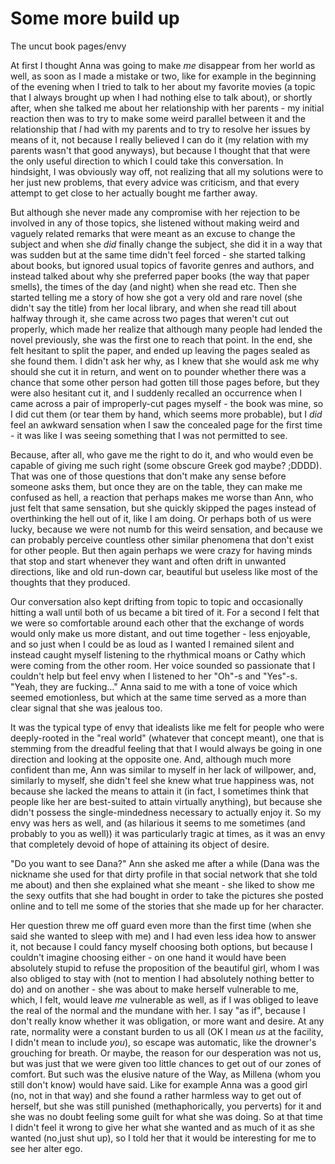 Some more build up
===

The uncut book pages/envy

At first I thought Anna was going to make *me* disappear from her world as well, as soon as I made a mistake or two, like for example in the beginning of the evening when I tried to talk to her about my favorite movies (a topic that I always brought up when I had nothing else to talk about), or shortly after, when she talked me about her relationship with her parents - my initial reaction then was to try to make some weird parallel between it and the relationship that *I* had with my parents and to try to resolve her issues by means of it, not because I really believed I can do it (my relation with my parents wasn't that good anyways), but because I thought that that were the only useful direction to which I could take this conversation. In hindsight, I was obviously way off, not realizing that all my solutions were to her just new problems, that every advice was criticism, and that every attempt to get close to her actually bought me farther away. 

But although she never made any compromise with her rejection to be involved in any of those topics, she listened without making weird and vaguely related remarks that were meant as an excuse to change the subject and when she *did* finally change the subject, she did it in a way that was sudden but at the same time didn't feel forced - she started talking about books, but ignored usual topics of favorite genres and authors, and instead talked about why she preferred paper books (the way that paper smells), the times of the day (and night) when she read etc. Then she started telling me a story of how she got a very old and rare novel (she didn't say the title) from her local library, and when she read till about halfway through it, she came across two pages that weren't cut out properly, which made her realize that although many people had lended the novel previously, she was the first one to reach that point. In the end, she felt hesitant to split the paper, and ended up leaving the pages sealed as she found them. I didn't ask her why, as I knew that she would ask me why should she cut it in return, and went on to pounder whether there was a chance that some other person had gotten till those pages before, but they were also hesitant cut it, and I suddenly recalled an occurrence when I came across a pair of improperly-cut pages myself - the book was mine, so I did cut them (or tear them by hand, which seems more probable), but I *did* feel an awkward sensation when I saw the concealed page for the first time - it was like I was seeing something that I was not permitted to see. 

Because, after all, who gave me the right to do it, and who would even be capable of giving me such right (some obscure Greek god maybe? ;DDDD). That was one of those questions that don't make any sense before someone asks them, but once they are on the table, they can make me confused as hell, a reaction that perhaps makes me worse than Ann, who just felt that same sensation, but she quickly skipped the pages instead of overthinking the hell out of it, like I am doing. Or perhaps both of us were lucky, because we were not numb for this weird sensation, and because we can probably perceive countless other similar phenomena that don't exist for other people. But then again perhaps we were crazy for having minds that stop and start whenever they want and often drift in unwanted directions, like and old run-down car, beautiful but useless like most of the thoughts that they produced.

Our conversation also kept drifting from topic to topic and occasionally hitting a wall until both of us became a bit tired of it. For a second I felt that we were so comfortable around each other that the exchange of words would only make us more distant, and out time together - less enjoyable, and so just when I could be as loud as I wanted I remained silent and instead caught myself listening to the rhythmical moans or Cathy which were coming from the other room. Her voice sounded so passionate that I couldn't help but feel envy when I listened to her "Oh"-s and "Yes"-s. "Yeah, they are fucking..." Anna said to me with a tone of voice which seemed emotionless, but which at the same time served as a more than clear signal that she was jealous too. 

It was the typical type of envy that idealists like me felt for people who were deeply-rooted in the "real world" (whatever that concept meant), one that is stemming from the dreadful feeling that that I would always be going in one direction and looking at the opposite one. And, although much more confident than me, Ann was similar to myself in her lack of willpower, and, similarly to myself, she didn't feel she knew what true happiness was, not because she lacked the means to attain it (in fact, I sometimes think that people like her are best-suited to attain virtually anything), but because she didn't possess the single-mindedness necessary to actually enjoy it. So my envy was hers as well, and (as hilarious it seems to me sometimes (and probably to you as well)) it was particularly tragic at times, as it was an envy that completely devoid of hope of attaining its object of desire. 

"Do you want to see Dana?" Ann she asked me after a while (Dana was the nickname she used for that dirty profile in that social network that she told me about) and then she explained what she meant - she liked to show me the sexy outfits that she had bought in order to take the pictures she posted online and to tell me some of the stories that she made up for her character.

Her question threw me off guard even more than the first time (when she said she wanted to sleep with me) and I had even less idea how to answer it, not because I could fancy myself choosing both options, but because I couldn't imagine choosing either - on one hand it would have been absolutely stupid to refuse the proposition of the beautiful girl, whom I was also obliged to stay with (not to mention I had absolutely nothing better to do) and on another - she was about to make herself vulnerable to me, which, I felt, would leave *me* vulnerable as well, as if I was obliged to leave the real of the normal and the mundane with her. I say "as if", because I don't really know whether it was obligation, or more want and desire. At any rate, normality were a constant burden to us all (OK I mean *us* at the facility, I didn't mean to include *you*), so escape was automatic, like the drowner's grouching for breath. Or maybe, the reason for our desperation was not us, but was just that we were given too little chances to get out of our zones of comfort. But such was the elusive nature of the Way, as Millena (whom you still don't know) would have said. Like for example Anna was a good girl (no, not in that way) and she found a rather harmless way to get out of herself, but she was still punished (methaphorically, you perverts) for it and she was no doubt feeling some guilt for what she was doing. So at that time I didn't feel it wrong to give her what she wanted and as much of it as she wanted (no,just shut up), so I told her that it would be interesting for me to see her alter ego. 

